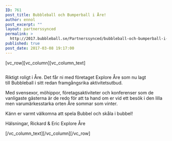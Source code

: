 ```yaml
---
ID: 761
post_title: Bubbleball och Bumperball i Åre!
author: ennol
post_excerpt: ""
layout: partnerssynced
permalink: >
  http://2017.bubbleball.se/Partnerssynced/bubbleball-och-bumperball-i-are/
published: true
post_date: 2017-03-08 19:17:00
---
```

[vc_row][vc_column][vc_column_text]
<div id="block_container_90310418" class="block_container presentation_image_block">
<div id="block_90310418">
<div class="h24_normal_text">
<div class="h24_image_block_align h24_image_block_align_left "><img id="block_img_90310418" class="presentation_image_block_image" title="" src="http://h24-original.s3.amazonaws.com/183390/17824032-ayGnk.jpg" alt="" /></div>
</div>
</div>
</div>
<div id="block_container_90310414" class="block_container standard_text_block text_block">
<div id="block_90310414">
<div id="block_90310414_text_content" class="text_content">

Riktigt roligt i Åre. Det får ni med företaget Explore Åre som nu lagt till Bubbleball i sitt redan framgångsrika aktivitetsutbud.

Med svensexor, möhippor, företagsaktiviteter och konferenser som de vanligaste gästerna är de redo för att ta hand om er vid ett besök i den lilla men varumärkesstarka orten Åre sommar som vinter.

Känn er varmt välkomna att spela Bubbel och skåla i bubbel!

Hälsningar,
Rickard &amp; Eric
Explore Åre

</div>
</div>
</div>
[/vc_column_text][/vc_column][/vc_row]